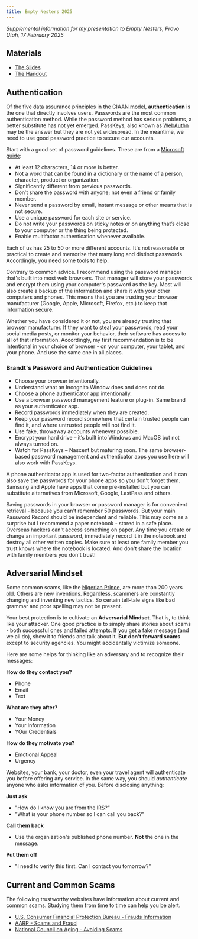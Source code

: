 ```yaml
---
title: Empty Nesters 2025
---
```

*Supplemental information for my presentation to Empty Nesters, Provo Utah, 17 February 2025*

## Materials

* [The Slides](https://1drv.ms/p/s!AsDairlA1Y6-l7RaVglMnXJT7ZhuXg?e=YabgWZ)
* [The Handout](emptynesters2025.pdf)

## Authentication

Of the five data assurance principles in the [CIAAN model](https://securopia.wordpress.com/2011/08/25/security-models-cia-and-ciaan/), **authentication** is the one that directly involves users. Passwords are the most common authentication method. While the password method has serious problems, a better substitute has not yet emerged. PassKeys, also known as [WebAuthn](https://en.wikipedia.org/wiki/WebAuthn) may be the answer but they are not yet widespread. In the meantime, we need to use good password practice to secure our accounts.

Start with a good set of password guidelines. These are from a [Microsoft guide](https://support.microsoft.com/en-us/windows/create-and-use-strong-passwords-c5cebb49-8c53-4f5e-2bc4-fe357ca048eb):

* At least 12 characters, 14 or more is better.
* Not a word that can be found in a dictionary or the name of a person, character, product or organization.
* Significantly different from previous passwords.
* Don’t share the password with anyone; not even a friend or family member.
* Never send a password by email, instant message or other means that is not secure.
* Use a unique password for each site or service.
* Do not write your passwords on sticky notes or on anything that’s close to your computer or the thing being protected.
* Enable multifactor authentication whenever available.

Each of us has 25 to 50 or more different accounts. It's not reasonable or practical to create and memorize that many long and distinct passwords. Accordingly, you need some tools to help.

Contrary to common advice. I recommend using the password manager that's built into most web browsers. That manager will store your passwords and encrypt them using your computer's password as the key. Most will also create a backup of the information and share it with your other computers and phones. This means that you are trusting your browser manufacturer (Google, Apple, Microsoft, Firefox, etc.) to keep that information secure.

Whether you have considered it or not, you are already trusting that browser manufacturer. If they want to steal your passwords, read your social media posts, or monitor your behavior, their software has access to all of that information. Accordingly, my first recommendation is to be intentional in your choice of browser - on your computer, your tablet, and your phone. And use the same one in all places.

### Brandt's Password and Authentication Guidelines

* Choose your browser intentionally.
* Understand what an Incognito Window does and does not do.
* Choose a phone authenticator app intentionally.
* Use a browser password management feature or plug-in. Same brand as your authenticator app.
* Record passwords immediately when they are created.
* Keep your password record somewhere that certain trusted people can find it, and where untrusted people will not find it.
* Use fake, throwaway accounts whenever possible.
* Encrypt your hard drive – it’s built into Windows and MacOS but not always turned on.
* Watch for PassKeys – Nascent but maturing soon. The same browser-based password management and authenticator apps you use here will also work with PassKeys.

A phone authenticator app is used for two-factor authentication and it can also save the passwords for your phone apps so you don't forget them. Samsung and Apple have apps that come pre-installed but you can substitute alternatives from Microsoft, Google, LastPass and others.

Saving passwords in your browser or password manager is for convenient retrieval - because you can't remember 50 passwords. But your main Password Record should be independent and reliable. This may come as a surprise but I recommend a paper notebook - stored in a safe place. Overseas hackers can't access something on paper. Any time you create or change an important password, immediately record it in the notebook and destroy all other written copies. Make sure at least one family member you trust knows where the notebook is located. And don't share the location with family members you don't trust!

## Adversarial Mindset

Some common scams, like the [Nigerian Prince](https://en.wikipedia.org/wiki/Advance-fee_scam), are more than 200 years old. Others are new inventions. Regardless, scammers are constantly changing and inventing new tactics. So certain tell-tale signs like bad grammar and poor spelling may not be present.

Your best protection is to cultivate an **Adversarial Mindset**. That is, to think like your attacker. One good practice is to simply share stories about scams - both successful ones and failed attempts. If you get a fake message (and we all do), show it to friends and talk about it. **But don't forward scams** except to security agencies. You might accidentally victimize someone.

Here are some helps for thinking like an adversary and to recognize their messages:

**How do they contact you?**
* Phone
* Email
* Text

**What are they after?**
* Your Money
* Your Information
* YOur Credentials

**How do they motivate you?**
* Emotional Appeal
* Urgency

Websites, your bank, your doctor, even your travel agent will authenticate you before offering any service. In the same way, you should *authenticate* anyone who asks information of you. Before disclosing anything:

**Just ask**
* "How do I know you are from the IRS?"
* "What is your phone number so I can call you back?"

**Call them back**
* Use the organization's published phone number. **Not** the one in the message.

**Put them off**
* "I need to verify this first. Can I contact you tomorrow?"

## Current and Common Scams

The following trustworthy websites have information about current and common scams. Studying them from time to time can help you be alert.
* [U.S. Consumer Financial Protection Bureau - Frauds Information](https://www.consumerfinance.gov/consumer-tools/fraud/)
* [AARP - Scams and Fraud](https://www.aarp.org/money/scams-fraud)
* [National Council on Aging - Avoiding Scams](https://www.ncoa.org/older-adults/money/management/avoiding-scams/)
